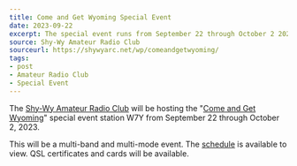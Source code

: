 ```yaml
---
title: Come and Get Wyoming Special Event
date: 2023-09-22
excerpt: The special event runs from September 22 through October 2 2023.
source: Shy-Wy Amateur Radio Club
sourceurl: https://shywyarc.net/wp/comeandgetwyoming/
tags:
- post
- Amateur Radio Club
- Special Event
---
```

The [Shy-Wy Amateur Radio Club](https://shywyarc.net) will be hosting the "[Come and Get Wyoming](https://shywyarc.net/wp/comeandgetwyoming/)" special event station W7Y from September 22 through October 2, 2023. 

This will be a multi-band and multi-mode event. The [schedule](https://shywyarc.net/scheduler/) is available to view. QSL certificates and cards will be available.